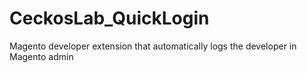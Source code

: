 # CeckosLab_QuickLogin
Magento developer extension that automatically logs the developer in Magento admin
